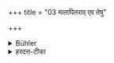 +++
title = "03 मातापितराव् एव तेषु"

+++

<details><summary>Bühler</summary>

3. On account of the death of the latter the parents alone bathe,
</details>

<details><summary>हरदत्त-टीका</summary>

## सूत्रम्
मातापितरावेव तेषु ॥ ३ ॥  
### टिप्पनी
बालेषु मृतेषु मातापितरावेवोदकस्पर्शनं कुर्याताम् ॥ ३ ॥
</details>
